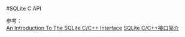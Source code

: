 #SQLite C API

参考：  
[An Introduction To The SQLite C/C++ Interface](https://www.sqlite.org/cintro.html)
[SQLite C/C++接口简介](https://segmentfault.com/a/1190000002771737)
